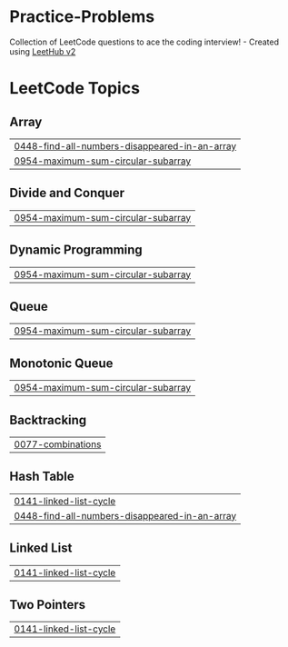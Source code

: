 # Practice-Problems
Collection of LeetCode questions to ace the coding interview! - Created using [LeetHub v2](https://github.com/arunbhardwaj/LeetHub-2.0)

<!---LeetCode Topics Start-->
# LeetCode Topics
## Array
|  |
| ------- |
| [0448-find-all-numbers-disappeared-in-an-array](https://github.com/sravya97/Practice-Problems/tree/master/0448-find-all-numbers-disappeared-in-an-array) |
| [0954-maximum-sum-circular-subarray](https://github.com/sravya97/Practice-Problems/tree/master/0954-maximum-sum-circular-subarray) |
## Divide and Conquer
|  |
| ------- |
| [0954-maximum-sum-circular-subarray](https://github.com/sravya97/Practice-Problems/tree/master/0954-maximum-sum-circular-subarray) |
## Dynamic Programming
|  |
| ------- |
| [0954-maximum-sum-circular-subarray](https://github.com/sravya97/Practice-Problems/tree/master/0954-maximum-sum-circular-subarray) |
## Queue
|  |
| ------- |
| [0954-maximum-sum-circular-subarray](https://github.com/sravya97/Practice-Problems/tree/master/0954-maximum-sum-circular-subarray) |
## Monotonic Queue
|  |
| ------- |
| [0954-maximum-sum-circular-subarray](https://github.com/sravya97/Practice-Problems/tree/master/0954-maximum-sum-circular-subarray) |
## Backtracking
|  |
| ------- |
| [0077-combinations](https://github.com/sravya97/Practice-Problems/tree/master/0077-combinations) |
## Hash Table
|  |
| ------- |
| [0141-linked-list-cycle](https://github.com/sravya97/Practice-Problems/tree/master/0141-linked-list-cycle) |
| [0448-find-all-numbers-disappeared-in-an-array](https://github.com/sravya97/Practice-Problems/tree/master/0448-find-all-numbers-disappeared-in-an-array) |
## Linked List
|  |
| ------- |
| [0141-linked-list-cycle](https://github.com/sravya97/Practice-Problems/tree/master/0141-linked-list-cycle) |
## Two Pointers
|  |
| ------- |
| [0141-linked-list-cycle](https://github.com/sravya97/Practice-Problems/tree/master/0141-linked-list-cycle) |
<!---LeetCode Topics End-->